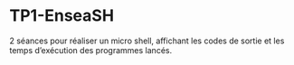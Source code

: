 # TP1-EnseaSH
2 séances pour réaliser un micro shell, affichant les codes de sortie et les temps d’exécution des programmes lancés.
